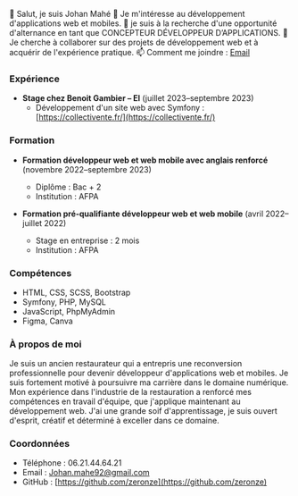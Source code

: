 👋 Salut, je suis Johan Mahé
👀 Je m'intéresse au développement d'applications web et mobiles.
🌱 je suis à la recherche d'une opportunité d'alternance en tant que CONCEPTEUR DÉVELOPPEUR D’APPLICATIONS.
💞️ Je cherche à collaborer sur des projets de développement web et à acquérir de l'expérience pratique.
📫 Comment me joindre : [Email](mailto:Johan.mahe92@gmail.com)

<!---
zeronze/zeronze est un dépôt ✨ spécial ✨ car son fichier `README.md` (ce fichier) apparaît sur votre profil GitHub.
Vous pouvez cliquer sur le lien "Preview" pour voir vos modifications.
--->

### Expérience

- **Stage chez Benoit Gambier – EI** (juillet 2023–septembre 2023)
  - Développement d'un site web avec Symfony : [https://collectivente.fr/](https://collectivente.fr/)

### Formation

- **Formation développeur web et web mobile avec anglais renforcé** (novembre 2022–septembre 2023)
  - Diplôme : Bac + 2
  - Institution : AFPA

- **Formation pré-qualifiante développeur web et web mobile** (avril 2022–juillet 2022)
  - Stage en entreprise : 2 mois
  - Institution : AFPA

### Compétences

- HTML, CSS, SCSS, Bootstrap
- Symfony, PHP, MySQL
- JavaScript, PhpMyAdmin
- Figma, Canva

### À propos de moi

Je suis un ancien restaurateur qui a entrepris une reconversion professionnelle pour devenir développeur d'applications web et mobiles. Je suis fortement motivé à poursuivre ma carrière dans le domaine numérique. Mon expérience dans l'industrie de la restauration a renforcé mes compétences en travail d'équipe, que j'applique maintenant au développement web. J'ai une grande soif d'apprentissage, je suis ouvert d'esprit, créatif et déterminé à exceller dans ce domaine.

### Coordonnées

- Téléphone : 06.21.44.64.21
- Email : [Johan.mahe92@gmail.com](mailto:Johan.mahe92@gmail.com)
- GitHub : [https://github.com/zeronze](https://github.com/zeronze)
